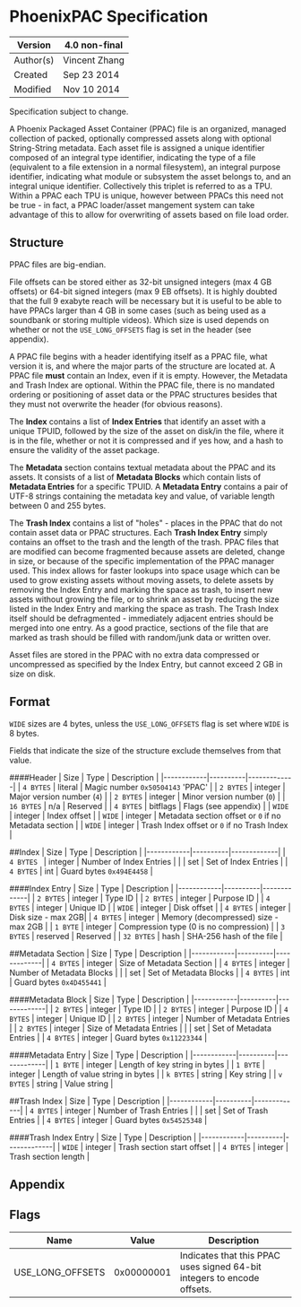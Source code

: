 PhoenixPAC Specification
=================

| Version   | 4.0 non-final |
|-----------|---------------|
| Author(s) | Vincent Zhang |
| Created   | Sep 23 2014   |
| Modified  | Nov 10 2014   |

Specification subject to change.

A Phoenix Packaged Asset Container (PPAC) file is an organized, managed collection of packed, optionally compressed
assets along with optional String-String metadata. Each asset file is assigned a unique identifier composed of an
integral type identifier, indicating the type of a file (equivalent to a file extension in a normal filesystem), an
integral purpose identifier, indicating what module or subsystem the asset belongs to, and an integral unique
identifier. Collectively this triplet is referred to as a TPU. Within a PPAC each TPU is unique, however between PPACs
this need not be true - in fact, a PPAC loader/asset mangement system can take advantage of this to allow for
overwriting of assets based on file load order.

Structure
----
PPAC files are big-endian.

File offsets can be stored either as 32-bit unsigned integers (max 4 GB offsets) or 64-bit signed integers (max
9 EB offsets). It is highly doubted that the full 9 exabyte reach will be necessary but it is useful to be able
to have PPACs larger than 4 GB in some cases (such as being used as a soundbank or storing multiple videos).
Which size is used depends on whether or not the `USE_LONG_OFFSETS` flag is set in the header (see appendix).

A PPAC file begins with a header identifying itself as a PPAC file, what version it is, and where the major parts
of the structure are located at. A PPAC file **must** contain an Index, even if it is empty. However, the Metadata and
Trash Index are optional. Within the PPAC file, there is no mandated ordering or positioning of asset data or the PPAC
structures besides that they must not overwrite the header (for obvious reasons).

The **Index** contains a list of **Index Entries** that identify an asset with a unique TPUID, followed by the size of
the asset on disk/in the file, where it is in the file, whether or not it is compressed and if yes how, and a hash to
ensure the validity of the asset package.

The **Metadata** section contains textual metadata about the PPAC and its assets. It consists of a list of **Metadata
Blocks** which contain lists of **Metadata Entries** for a specific TPUID. A **Metadata Entry** contains a pair of
UTF-8 strings containing the metadata key and value, of variable length between 0 and 255 bytes.

The **Trash Index** contains a list of "holes" - places in the PPAC that do not contain asset data or PPAC structures.
Each **Trash Index Entry** simply contains an offset to the trash and the length of the trash.
PPAC files that are modified can become fragmented because assets are deleted, change in size, or because of the
specific implementation of the PPAC manager used. This index allows for faster lookups into space usage which can be
used to grow existing assets without moving assets, to delete assets by removing the Index Entry and marking the space
as trash, to insert new assets without growing the file, or to shrink an asset by reducing the size listed in the
Index Entry and marking the space as trash. The Trash Index itself should be defragmented - immediately adjacent
entries should be merged into one entry. As a good practice, sections of the file that are marked as trash should be
filled with random/junk data or written over.

Asset files are stored in the PPAC with no extra data compressed or uncompressed as specified by the Index Entry, but
cannot exceed 2 GB in size on disk.

Format
----

`WIDE` sizes are 4 bytes, unless the `USE_LONG_OFFSETS` flag is set where `WIDE` is 8 bytes.

Fields that indicate the size of the structure exclude themselves from that value.

####Header
| Size       | Type     | Description |
|------------|----------|-------------|
| `4 BYTES`  | literal  | Magic number `0x50504143` 'PPAC' |
| `2 BYTES`  | integer  | Major version number (`4`) |
| `2 BYTES`  | integer  | Minor version number (`0`) |
| `16 BYTES` | n/a      | Reserved |
| `4 BYTES`  | bitflags | Flags (see appendix) |
| `WIDE`     | integer  | Index offset |
| `WIDE`     | integer  | Metadata section offset or `0` if no Metadata section |
| `WIDE`     | integer  | Trash Index offset or `0` if no Trash Index |


##Index
| Size       | Type     | Description |
|------------|----------|-------------|
| `4 BYTES ` | integer  | Number of Index Entries |
|            | set      | Set of Index Entries |
| `4 BYTES`  | int      | Guard bytes `0x494E4458` |

####Index Entry
| Size       | Type     | Description |
|------------|----------|-------------|
| `2 BYTES`  | integer  | Type ID |
| `2 BYTES`  | integer  | Purpose ID |
| `4 BYTES`  | integer  | Unique ID |
| `WIDE`     | integer  | Disk offset |
| `4 BYTES`  | integer  | Disk size - max 2GB|
| `4 BYTES`  | integer  | Memory (decompressed) size - max 2GB |
| `1 BYTE`   | integer  | Compression type (0 is no compression) |
| `3 BYTES`  | reserved | Reserved |
| `32 BYTES` | hash     | SHA-256 hash of the file |

##Metadata Section
| Size       | Type     | Description |
|------------|----------|-------------|
| `4 BYTES`  | integer  | Size of Metadata Section |
| `4 BYTES`  | integer  | Number of Metadata Blocks |
|            | set      | Set of Metadata Blocks |
| `4 BYTES`  | int      | Guard bytes `0x4D455441` |

####Metadata Block
| Size       | Type     | Description |
|------------|----------|-------------|
| `2 BYTES`  | integer  | Type ID |
| `2 BYTES`  | integer  | Purpose ID |
| `4 BYTES`  | integer  | Unique ID |
| `2 BYTES`  | integer  | Number of Metadata Entries |
| `2 BYTES`  | integer  | Size of Metadata Entries |
|            | set      | Set of Metadata Entries |
| `4 BYTES`  | integer  | Guard bytes `0x11223344` |

####Metadata Entry
| Size       | Type     | Description |
|------------|----------|-------------|
| `1 BYTE`   | integer  | Length of key string in bytes |
| `1 BYTE`   | integer  | Length of value string in bytes |
| `k BYTES`  | string   | Key string |
| `v BYTES`  | string   | Value string |

##Trash Index
| Size       | Type     | Description |
|------------|----------|-------------|
| `4 BYTES`  | integer  | Number of Trash Entries |
|            | set      | Set of Trash Entries |
| `4 BYTES`  | integer  | Guard bytes `0x54525348` |

####Trash Index Entry
| Size       | Type     | Description |
|------------|----------|-------------|
| `WIDE`     | integer  | Trash section start offset |
| `4 BYTES`  | integer  | Trash section length |


Appendix
----

## Flags
| Name             | Value      | Description |
|------------------|------------|-------------|
| USE_LONG_OFFSETS | 0x00000001 | Indicates that this PPAC uses signed 64-bit integers to encode offsets. |
